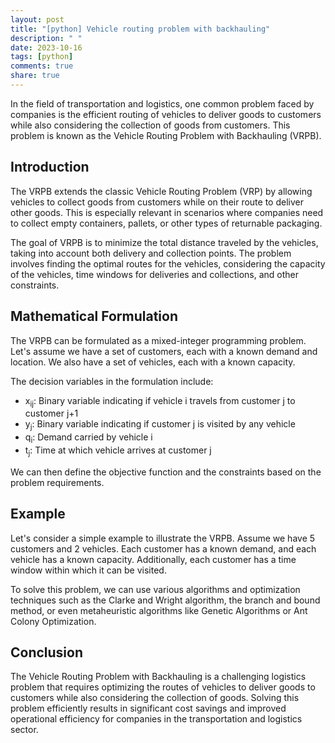 ```yaml
---
layout: post
title: "[python] Vehicle routing problem with backhauling"
description: " "
date: 2023-10-16
tags: [python]
comments: true
share: true
---
```


In the field of transportation and logistics, one common problem faced by companies is the efficient routing of vehicles to deliver goods to customers while also considering the collection of goods from customers. This problem is known as the Vehicle Routing Problem with Backhauling (VRPB).

## Introduction

The VRPB extends the classic Vehicle Routing Problem (VRP) by allowing vehicles to collect goods from customers while on their route to deliver other goods. This is especially relevant in scenarios where companies need to collect empty containers, pallets, or other types of returnable packaging.

The goal of VRPB is to minimize the total distance traveled by the vehicles, taking into account both delivery and collection points. The problem involves finding the optimal routes for the vehicles, considering the capacity of the vehicles, time windows for deliveries and collections, and other constraints.

## Mathematical Formulation

The VRPB can be formulated as a mixed-integer programming problem. Let's assume we have a set of customers, each with a known demand and location. We also have a set of vehicles, each with a known capacity.

The decision variables in the formulation include:

- x<sub>ij</sub>: Binary variable indicating if vehicle i travels from customer j to customer j+1
- y<sub>j</sub>: Binary variable indicating if customer j is visited by any vehicle
- q<sub>i</sub>: Demand carried by vehicle i
- t<sub>j</sub>: Time at which vehicle arrives at customer j

We can then define the objective function and the constraints based on the problem requirements.

## Example

Let's consider a simple example to illustrate the VRPB. Assume we have 5 customers and 2 vehicles. Each customer has a known demand, and each vehicle has a known capacity. Additionally, each customer has a time window within which it can be visited.

To solve this problem, we can use various algorithms and optimization techniques such as the Clarke and Wright algorithm, the branch and bound method, or even metaheuristic algorithms like Genetic Algorithms or Ant Colony Optimization.

## Conclusion

The Vehicle Routing Problem with Backhauling is a challenging logistics problem that requires optimizing the routes of vehicles to deliver goods to customers while also considering the collection of goods. Solving this problem efficiently results in significant cost savings and improved operational efficiency for companies in the transportation and logistics sector.
